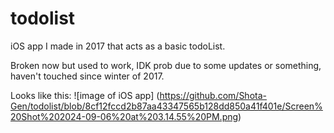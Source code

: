 # todolist
iOS app I made in 2017 that acts as a basic todoList.

Broken now but used to work, IDK prob due to some updates or something, haven't touched since winter of 2017.

Looks like this:
![image of iOS app] (https://github.com/Shota-Gen/todolist/blob/8cf12fccd2b87aa43347565b128dd850a41f401e/Screen%20Shot%202024-09-06%20at%203.14.55%20PM.png)
